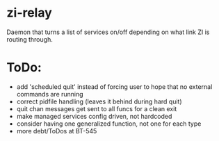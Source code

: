 zi-relay
========

Daemon that turns a list of services on/off
depending on what link ZI is routing through.

ToDo:
=====
- add 'scheduled quit' instead of forcing user to hope that no external
  commands are running
- correct pidfile handling (leaves it behind during hard quit)
- quit chan messages get sent to all funcs for a clean exit
- make managed services config driven, not hardcoded
- consider having one generalized function, not one for each type
- more debt/ToDos at BT-545
